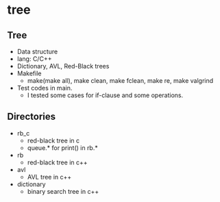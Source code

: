 # tree
## Tree
- Data structure
- lang: C/C++
- Dictionary, AVL, Red-Black trees
- Makefile
  - make(make all), make clean, make fclean, make re, make valgrind
- Test codes in main.
  - I tested some cases for if-clause and some operations.
 
## Directories
- rb_c
  - red-black tree in c
  - queue.* for print() in rb.*
- rb
  - red-black tree in c++
- avl
  - AVL tree in c++
- dictionary
  - binary search tree in c++ 
